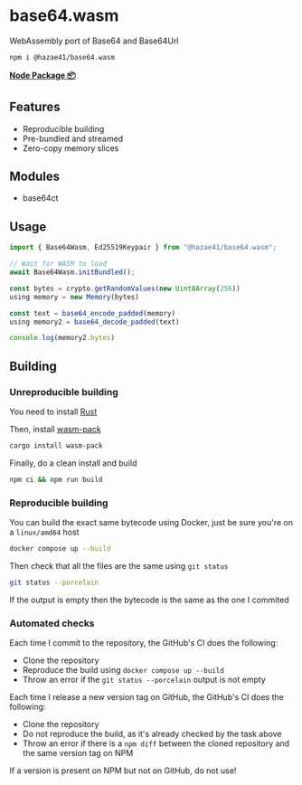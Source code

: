 # base64.wasm

WebAssembly port of Base64 and Base64Url

```bash
npm i @hazae41/base64.wasm
```

[**Node Package 📦**](https://www.npmjs.com/package/@hazae41/base64.wasm)

## Features
- Reproducible building
- Pre-bundled and streamed
- Zero-copy memory slices

## Modules
- base64ct

## Usage

```typescript
import { Base64Wasm, Ed25519Keypair } from "@hazae41/base64.wasm";

// Wait for WASM to load
await Base64Wasm.initBundled();

const bytes = crypto.getRandomValues(new Uint8Array(256))
using memory = new Memory(bytes)

const text = base64_encode_padded(memory)
using memory2 = base64_decode_padded(text)

console.log(memory2.bytes)
```

## Building

### Unreproducible building

You need to install [Rust](https://www.rust-lang.org/tools/install)

Then, install [wasm-pack](https://rustwasm.github.io/wasm-pack/installer/)

```bash
cargo install wasm-pack
```

Finally, do a clean install and build

```bash
npm ci && npm run build
```

### Reproducible building

You can build the exact same bytecode using Docker, just be sure you're on a `linux/amd64` host

```bash
docker compose up --build
```

Then check that all the files are the same using `git status`

```bash
git status --porcelain
```

If the output is empty then the bytecode is the same as the one I commited

### Automated checks

Each time I commit to the repository, the GitHub's CI does the following:
- Clone the repository
- Reproduce the build using `docker compose up --build`
- Throw an error if the `git status --porcelain` output is not empty

Each time I release a new version tag on GitHub, the GitHub's CI does the following:
- Clone the repository
- Do not reproduce the build, as it's already checked by the task above
- Throw an error if there is a `npm diff` between the cloned repository and the same version tag on NPM

If a version is present on NPM but not on GitHub, do not use!
